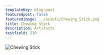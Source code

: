 ```yaml
---
templateKey: blog-post
featuredpost: false
featuredimage: ../assets/Chewing_Stick.png
title: Chewing Stick
description: Artifacts
testfield: 210
---
```

![Chewing Stick](../assets/Chewing_Stick.png)
